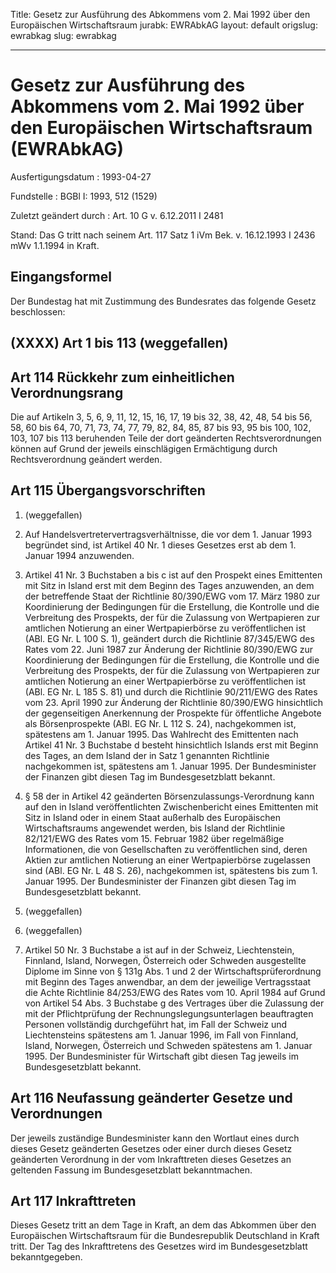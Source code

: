 Title: Gesetz zur Ausführung des Abkommens vom 2. Mai 1992 über den Europäischen Wirtschaftsraum
jurabk: EWRAbkAG
layout: default
origslug: ewrabkag
slug: ewrabkag

---

# Gesetz zur Ausführung des Abkommens vom 2. Mai 1992 über den Europäischen Wirtschaftsraum (EWRAbkAG)

Ausfertigungsdatum
:   1993-04-27

Fundstelle
:   BGBl I: 1993, 512 (1529)

Zuletzt geändert durch
:   Art. 10 G v. 6.12.2011 I 2481

Stand: Das G tritt nach seinem Art. 117 Satz 1 iVm Bek. v. 16.12.1993 I 2436 mWv 1.1.1994 in Kraft.

## Eingangsformel

Der Bundestag hat mit Zustimmung des Bundesrates das folgende Gesetz
beschlossen:


## (XXXX) Art 1 bis 113 (weggefallen)


## Art 114 Rückkehr zum einheitlichen Verordnungsrang

Die auf Artikeln 3, 5, 6, 9, 11, 12, 15, 16, 17, 19 bis 32, 38, 42,
48, 54 bis 56, 58, 60 bis 64, 70, 71, 73, 74, 77, 79, 82, 84, 85, 87
bis 93, 95 bis 100, 102, 103, 107 bis 113 beruhenden Teile der dort
geänderten Rechtsverordnungen können auf Grund der jeweils
einschlägigen Ermächtigung durch Rechtsverordnung geändert werden.


## Art 115 Übergangsvorschriften


1.  (weggefallen)


2.  Auf Handelsvertretervertragsverhältnisse, die vor dem 1. Januar 1993
    begründet sind, ist Artikel 40 Nr. 1 dieses Gesetzes erst ab dem 1.
    Januar 1994 anzuwenden.


3.  Artikel 41 Nr. 3 Buchstaben a bis c ist auf den Prospekt eines
    Emittenten mit Sitz in Island erst mit dem Beginn des Tages
    anzuwenden, an dem der betreffende Staat der Richtlinie 80/390/EWG vom
    17\. März 1980 zur Koordinierung der Bedingungen für die Erstellung,
    die Kontrolle und die Verbreitung des Prospekts, der für die Zulassung
    von Wertpapieren zur amtlichen Notierung an einer Wertpapierbörse zu
    veröffentlichen ist (ABl. EG Nr. L 100 S. 1), geändert durch die
    Richtlinie 87/345/EWG des Rates vom 22. Juni 1987 zur Änderung der
    Richtlinie 80/390/EWG zur Koordinierung der Bedingungen für die
    Erstellung, die Kontrolle und die Verbreitung des Prospekts, der für
    die Zulassung von Wertpapieren zur amtlichen Notierung an einer
    Wertpapierbörse zu veröffentlichen ist (ABl. EG Nr. L 185 S. 81) und
    durch die Richtlinie 90/211/EWG des Rates vom 23. April 1990 zur
    Änderung der Richtlinie 80/390/EWG hinsichtlich der gegenseitigen
    Anerkennung der Prospekte für öffentliche Angebote als Börsenprospekte
    (ABl. EG Nr. L 112 S. 24), nachgekommen ist, spätestens am 1. Januar
    1995\. Das Wahlrecht des Emittenten nach Artikel 41 Nr. 3 Buchstabe d
    besteht hinsichtlich Islands erst mit Beginn des Tages, an dem Island
    der in Satz 1 genannten Richtlinie nachgekommen ist, spätestens am 1.
    Januar 1995. Der Bundesminister der Finanzen gibt diesen Tag im
    Bundesgesetzblatt bekannt.


4.  § 58 der in Artikel 42 geänderten Börsenzulassungs-Verordnung kann auf
    den in Island veröffentlichten Zwischenbericht eines Emittenten mit
    Sitz in Island oder in einem Staat außerhalb des Europäischen
    Wirtschaftsraums angewendet werden, bis Island der Richtlinie
    82/121/EWG des Rates vom 15. Februar 1982 über regelmäßige
    Informationen, die von Gesellschaften zu veröffentlichen sind, deren
    Aktien zur amtlichen Notierung an einer Wertpapierbörse zugelassen
    sind (ABl. EG Nr. L 48 S. 26), nachgekommen ist, spätestens bis zum 1.
    Januar 1995. Der Bundesminister der Finanzen gibt diesen Tag im
    Bundesgesetzblatt bekannt.


5.  (weggefallen)


6.  (weggefallen)


7.  Artikel 50 Nr. 3 Buchstabe a ist auf in der Schweiz, Liechtenstein,
    Finnland, Island, Norwegen, Österreich oder Schweden ausgestellte
    Diplome im Sinne von § 131g Abs. 1 und 2 der Wirtschaftsprüferordnung
    mit Beginn des Tages anwendbar, an dem der jeweilige Vertragsstaat die
    Achte Richtlinie 84/253/EWG des Rates vom 10. April 1984 auf Grund von
    Artikel 54 Abs. 3 Buchstabe g des Vertrages über die Zulassung der mit
    der Pflichtprüfung der Rechnungslegungsunterlagen beauftragten
    Personen vollständig durchgeführt hat, im Fall der Schweiz und
    Liechtensteins spätestens am 1. Januar 1996, im Fall von Finnland,
    Island, Norwegen, Österreich und Schweden spätestens am 1. Januar
    1995\. Der Bundesminister für Wirtschaft gibt diesen Tag jeweils im
    Bundesgesetzblatt bekannt.





## Art 116 Neufassung geänderter Gesetze und Verordnungen

Der jeweils zuständige Bundesminister kann den Wortlaut eines durch
dieses Gesetz geänderten Gesetzes oder einer durch dieses Gesetz
geänderten Verordnung in der vom Inkrafttreten dieses Gesetzes an
geltenden Fassung im Bundesgesetzblatt bekanntmachen.


## Art 117 Inkrafttreten

Dieses Gesetz tritt an dem Tage in Kraft, an dem das Abkommen über den
Europäischen Wirtschaftsraum für die Bundesrepublik Deutschland in
Kraft tritt. Der Tag des Inkrafttretens des Gesetzes wird im
Bundesgesetzblatt bekanntgegeben.

